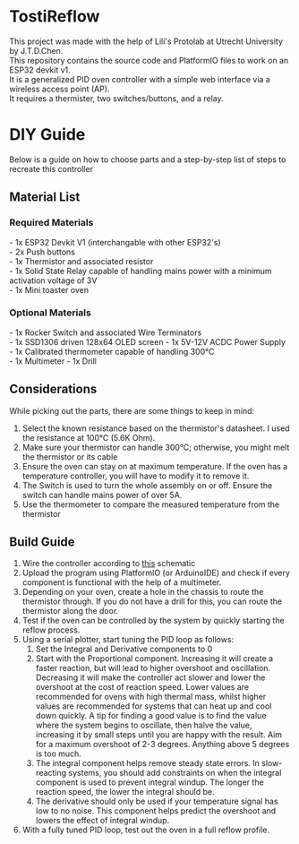 <h1>TostiReflow</h1>

This project was made with the help of Lili's Protolab at Utrecht University by J.T.D.Chen.<br>
This repository contains the source code and PlatformIO files to work on an ESP32 devkit v1.<br>
It is a generalized PID oven controller with a simple web interface via a wireless access point (AP). <br>
It requires a thermister, two switches/buttons, and a relay.

<h1>DIY Guide</h1>

Below is a guide on how to choose parts and a step-by-step list of steps to recreate this controller

<h2>Material List</h2>

<h3>Required Materials</h3>
 - 1x ESP32 Devkit V1 (interchangable with other ESP32's)<br>
 - 2x Push buttons<br>
 - 1x Thermistor and associated resistor<br>
 - 1x Solid State Relay capable of handling mains power with a minimum activation voltage of 3V<br>
 - 1x Mini toaster oven
<h3>Optional Materials</h3>
 - 1x Rocker Switch and associated Wire Terminators<br>
 - 1x SSD1306 driven 128x64 OLED screen
 - 1x 5V-12V ACDC Power Supply<br>
 - 1x Calibrated thermometer capable of handling 300°C<br>
 - 1x Multimeter
 - 1x Drill<br>

<h2>Considerations</h2>

While picking out the parts, there are some things to keep in mind:<br>
1) Select the known resistance based on the thermistor's datasheet. I used the resistance at 100°C (5.6K Ohm).<br>
2) Make sure your thermistor can handle 300°C; otherwise, you might melt the thermistor or its cable<br>
3) Ensure the oven can stay on at maximum temperature. If the oven has a temperature controller, you will have to modify it to remove it.<br>
4) The Switch is used to turn the whole assembly on or off. Ensure the switch can handle mains power of over 5A.<br>
5) Use the thermometer to compare the measured temperature from the thermistor

<h2>Build Guide</h2>

1) Wire the controller according to [this](Schematic.png) schematic<br>
2) Upload the program using PlatformIO (or ArduinoIDE) and check if every component is functional with the help of a multimeter.
3) Depending on your oven, create a hole in the chassis to route the thermistor through. If you do not have a drill for this, you can route the thermistor along the door.<br>
4) Test if the oven can be controlled by the system by quickly starting the reflow process.
5) Using a serial plotter, start tuning the PID loop as follows:<br>
   1. Set the Integral and Derivative components to 0
   2. Start with the Proportional component. Increasing it will create a faster reaction, but will lead to higher overshoot and oscillation. Decreasing it will make the controller act slower and lower the overshoot at the cost of reaction speed. Lower values are recommended for ovens with high thermal mass, whilst higher values are recommended for systems that can heat up and cool down quickly. A tip for finding a good value is to find the value where the system begins to oscillate, then halve the value, increasing it by small steps until you are happy with the result. Aim for a maximum overshoot of 2-3 degrees. Anything above 5 degrees is too much.
   3. The integral component helps remove steady state errors. In slow-reacting systems, you should add constraints on when the integral component is used to prevent integral windup.
      The longer the reaction speed, the lower the integral should be. 
   4. The derivative should only be used if your temperature signal has low to no noise. This component helps predict the overshoot and lowers the effect of integral windup.
6) With a fully tuned PID loop, test out the oven in a full reflow profile.
